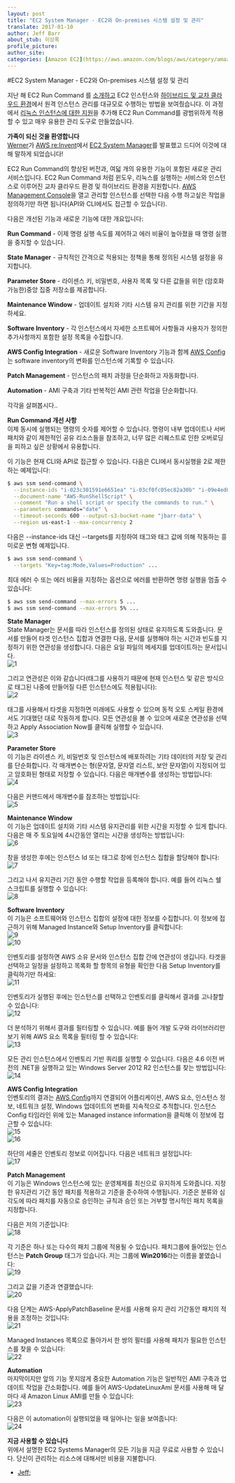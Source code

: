 ```yaml
---
layout: post
title: "EC2 System Manager - EC2와 On-premises 시스템 설정 및 관리"
translate: 2017-01-10
author: Jeff Barr
about_stub: 이상록
profile_picture:
author_site:
categories: [Amazon EC2](https://aws.amazon.com/blogs/aws/category/amazon-ec2/), [EC2 Systems Manager](https://aws.amazon.com/blogs/aws/category/ec2-systems-manager/), [Windows](https://aws.amazon.com/blogs/aws/category/windows/)
---
```


#EC2 System Manager - EC2와 On-premises 시스템 설정 및 관리
  
지난 해 EC2 Run Command 를 [소개하고](https://aws.amazon.com/blogs/aws/new-ec2-run-command-remote-instance-management-at-scale/) 
EC2 인스턴스와 [하이브리드 및 교차 클라우드 환경](https://aws.amazon.com/blogs/aws/ec2-run-command-update-hybrid-and-cross-cloud-management/)에서 
원격 인스턴스 관리를 대규모로 수행하는 방법을 보여줬습니다. 
이 과정에서 [리눅스 인스턴스에 대한 지원](https://aws.amazon.com/blogs/aws/ec2-run-command-update-now-available-for-linux-instances/)을 추가해 EC2 Run Command를 광범위하게 적용할 수 있고 
매우 유용한 관리 도구로 만들었습니다.  
  
**가족이 되신 것을 환영합니다**  
[Werner](https://twitter.com/Werner)가 [AWS re:Invent](https://reinvent.awsevents.com/)에서 [EC2 System Manager](https://aws.amazon.com/ec2/systems-manager/)를 
발표했고 드디어 이것에 대해 말하게 되었습니다!  
  
EC2 Run Command의 향상된 버전과, 여덟 개의 유용한 기능이 포함된 새로운 관리 서비스입니다. 
EC2 Run Command 처럼 윈도우, 리눅스를 실행하는 서비스와 인스턴스로 이루어진 교차 클라우드 환경 및 하이브리드 환경을 지원합니다. 
[AWS Management Console](https://console.aws.amazon.com/)을 열고 관리할 인스턴스를 선택한 다음 
수행 하고싶은 작업을 정의하기만 하면 됩니다(API와 CLI에서도 접근할 수 있습니다).  
  
다음은 개선된 기능과 새로운 기능에 대한 개요입니다:  
  
**Run Command** - 이제 명령 실행 속도를 제어하고 에러 비율이 높아졌을 때 명령 실행을 중지할 수 있습니다.  
  
**State Manager** - 규칙적인 간격으로 적용되는 정책을 통해 정의된 시스템 설정을 유지합니다.  
  
**Parameter Store** - 라이센스 키, 비밀번호, 사용자 목록 및 다른 값들을 위한 (암호화 가능한)중앙 집중 저장소를 제공합니다.  
  
**Maintenance Window** - 업데이트 설치와 기타 시스템 유지 관리를 위한 기간을 지정하세요.  
  
**Software Inventory** - 각 인스턴스에서 자세한 소프트웨어 사항들과 사용자가 정의한 추가사항까지 포함한 설정 목록을 수집합니다.  
  
**AWS Config Integration** - 새로운 Software Inventory 기능과 함께 [AWS Config](https://aws.amazon.com/config/)는 software inventory의 변화를 인스턴스에 기록할 수 있습니다.  
  
**Patch Management** - 인스턴스의 패치 과정을 단순화하고 자동화합니다.  
  
**Automation** - AMI 구축과 기타 반복적인 AMI 관련 작업을 단순화합니다.  
  
각각을 살펴봅시다..  
  
**Run Command 개선 사항**  
이제 동시에 실행되는 명령의 숫자를 제어할 수 있습니다. 
명령이 내부 업데이트나 서버 패치와 같이 제한적인 공유 리소스들을 참조하고, 너무 많은 리퀘스트로 
인한 오버로딩을 피하고 싶은 상황에서 유용합니다.  
  
이 기능은 현재 CLI와 API로 접근할 수 있습니다. 다음은 CLI에서 동시실행을 2로 제한하는 예제입니다:  
```bash
$ aws ssm send-command \
  --instance-ids "i-023c301591e6651ea" "i-03cf0fc05ec82a30b" "i-09e4ed09e540caca0" "i-0f6d1fe27dc064099" \
  --document-name "AWS-RunShellScript" \
  --comment "Run a shell script or specify the commands to run." \
  --parameters commands="date" \
  --timeout-seconds 600 --output-s3-bucket-name "jbarr-data" \
  --region us-east-1 --max-concurrency 2
```
  
다음은 --instance-ids 대신 --targets를 지정하여 태그와 태그 값에 의해 작동하는 흥미로운 변형 예제입니다.  
```bash
$ aws ssm send-command \
  --targets "Key=tag:Mode,Values=Production" ... 
```
  
최대 에러 수 또는 에러 비율을 지정하는 옵션으로 에러를 반환하면 명령 실행을 멈출 수 있습니다:  
```bash
$ aws ssm send-command --max-errors 5 ... 
$ aws ssm send-command --max-errors 5% ...
```
  
**State Manager**  
State Manager는 문서를 따라 인스턴스를 정의된 상태로 유지하도록 도와줍니다. 
문서를 만들어 타겟 인스턴스 집합과 연결한 다음, 문서를 실행해야 하는 시간과 빈도를 지정하기 위한 연관성을 생성합니다. 
다음은 요일 파일의 메세지를 업데이트하는 문서입니다.  
![1](https://media.amazonwebservices.com/blog/2016/rc_create_doc_3.png)  
  
그리고 연관성은 이와 같습니다(태그를 사용하기 때문에 현재 인스턴스 및 
같은 방식으로 태그된 나중에 만들어질 다른 인스턴스에도 적용됩니다):  
![2](https://media.amazonwebservices.com/blog/2016/rc_create_assoc_1.png)  
  
태그를 사용해서 타겟을 지정하면 미래에도 사용할 수 있으며 동적 오토 스케일 환경에서도 기대했던 대로 작동하게 합니다. 
모든 연관성을 볼 수 있으며 새로운 연관성을 선택하고 Apply Association Now를 클릭해 실행할 수 있습니다.  
![3](https://media.amazonwebservices.com/blog/2016/rc_see_assoc_1.png)  
  
**Parameter Store**  
이 기능은 라이센스 키, 비밀번호 및 인스턴스에 배포하려는 기타 데이터의 저장 및 관리를 단순화합니다. 
각 매개변수는 형(문자열, 문자열 리스트, 보안 문자열)이 지정되어 있고 암호화된 형태로 저장할 수 있습니다. 다음은 매개변수를 생성하는 방법입니다:  
![4](https://media.amazonwebservices.com/blog/2016/rc_create_param_2.png)  
  
다음은 커맨드에서 매개변수를 참조하는 방법입니다:  
![5](https://media.amazonwebservices.com/blog/2016/rc_use_param_3.png)  
  
**Maintenance Window**  
이 기능은 업데이트 설치와 기타 시스템 유지관리를 위한 시간을 지정할 수 있게 합니다. 
다음은 매 주 토요일에 4시간동안 열리는 시간을 생성하는 방법입니다:  
![6](https://media.amazonwebservices.com/blog/2016/rc_create_maint_1.png)  
  
창을 생성한 후에는 인스턴스 Id 또는 태그로 창에 인스턴스 집합을 할당해야 합니다:  
![7](https://media.amazonwebservices.com/blog/2016/rc_reg_maint_target_1.png)  
  
그리고 나서 유지관리 기간 동안 수행할 작업을 등록해야 합니다. 
예를 들어 리눅스 쉘 스크립트를 실행할 수 있습니다:  
![8](https://media.amazonwebservices.com/blog/2016/rc_reg_maint_task_2.png)  
  
**Software Inventory**  
이 기능은 소프트웨어와 인스턴스 집합의 설정에 대한 정보를 수집합니다. 
이 정보에 접근하기 위해 Managed Instance와 Setup Inventory를 클릭합니다:  
![9](https://media.amazonwebservices.com/blog/2016/rc_find_managed_instances_1.png)  
![10](https://media.amazonwebservices.com/blog/2016/rc_setup_inventory_1.png)  
  
인벤토리를 설정하면 AWS 소유 문서와 인스턴스 집합 간에 연관성이 생깁니다. 
타겟을 선택하고 일정을 설정하고 목록화 할 항목의 유형을 확인한 다음 Setup Inventory를 클릭하기만 하세요:  
![11](https://media.amazonwebservices.com/blog/2016/rc_actually_setup_inventory_1.png)  
  
인벤토리가 실행된 후에는 인스턴스를 선택하고 인벤토리를 클릭해서 결과를 고나찰할 수 있습니다:  
![12](https://media.amazonwebservices.com/blog/2016/rc_see_instance_inventory_1.png)  
  
더 분석하기 위해서 결과를 필터링할 수 있습니다. 
예를 들어 개발 도구와 라이브러리만 보기 위해 AWS 요소 목록을 필터링 할 수 있습니다:  
![13](https://media.amazonwebservices.com/blog/2016/rc_inv_just_dev_1.png)  
  
모든 관리 인스턴스에서 인벤토리 기반 쿼리를 실행할 수 있습니다. 
다음은 4.6 이전 버전의 .NET을 실행하고 있는 Windows Server 2012 R2 인스턴스를 찾는 방법입니다:  
![14](https://media.amazonwebservices.com/blog/2016/rc_man_query_1.png)  
  
**AWS Config Integration**  
인벤토리의 결과는 [AWS Config](https://aws.amazon.com/config/)까지 연결되어 어플리케이션, 
AWS 요소, 인스턴스 정보, 네트워크 설정, Windows 업데이트의 변화를 지속적으로 추적합니다. 
인스턴스 Config 타임라인 위에 있는 Managed instance information을 클릭해 이 정보에 접근할 수 있습니다:  
![15](https://media.amazonwebservices.com/blog/2016/rc_mii_button_1.png)  
![16](https://media.amazonwebservices.com/blog/2016/rc_config_info_1.png)  
  
하단의 세줄은 인벤토리 정보로 이어집니다. 다음은 네트워크 설정입니다:  
![17](https://media.amazonwebservices.com/blog/2016/ri_mii_inv_net_1.png)  
  
**Patch Management**  
이 기능은 Windows 인스턴스에 있는 운영체제를 최신으로 유지하게 도와줍니다. 
지정한 유지관리 기간 동안 패치를 적용하고 기준을 준수하여 수행됩니다. 
기준은 분류와 심각도에 따라 패치를 자동으로 승인하는 규칙과 
승인 또는 거부할 명시적인 패치 목록을 지정합니다.  
  
다음은 저의 기준입니다:  
![18](https://media.amazonwebservices.com/blog/2016/rc_create_patch_baseline_1.png)  
  
각 기준은 하나 또는 다수의 패치 그룹에 적용될 수 있습니다. 패치그룹에 들어있는 인스턴스는 
**Patch Group** 태그가 있습니다. 저는 그룹에 **Win2016**라는 이름을 붙였습니다:  
![19](https://media.amazonwebservices.com/blog/2016/rc_win_tagged_patch_group_1.png)  
  
그리고 값을 기준과 연결했습니다:  
![20](https://media.amazonwebservices.com/blog/2016/rc_mod_patch_group_1.png)  
  
다음 단계는 AWS-ApplyPatchBaseline 문서를 사용해 유지 관리 기간동안 패치의 적용을 조정하는 것입니다:  
![21](https://media.amazonwebservices.com/blog/2016/rc_reg_apply_patch_baseline_1.png)  
  
Managed Instances 목록으로 돌아가서 한 쌍의 필터를 사용해 패치가 필요한 인스턴스를 찾을 수 있습니다:  
![22](https://media.amazonwebservices.com/blog/2016/rc_patch_compliance_1.png)  
  
**Automation**  
마지막이지만 앞의 기능 못지않게 중요한 Automation 기능은 일반적인 AMI 구축과 업데이트 작업을 간소화합니다. 
예를 들어 AWS-UpdateLinuxAmi 문서를 사용해 매 달마다 새 Amazon Linux AMI를 만들 수 있습니다:  
![23](https://media.amazonwebservices.com/blog/2016/rc_auto_update_ami_1.png)  
  
다음은 이 automation이 실행되었을 때 일어나는 일을 보여줍니다:  
![24](https://media.amazonwebservices.com/blog/2016/rc_auto_update_1.png)  
  
**지금 사용할 수 있습니다**  
위에서 설명한 EC2 Systems Manager의 모든 기능을 지금 무료로 사용할 수 있습니다. 
당신이 관리하는 리소스에 대해서만 비용을 지불합니다.  
  
- [Jeff](https://twitter.com/jeffbarr);